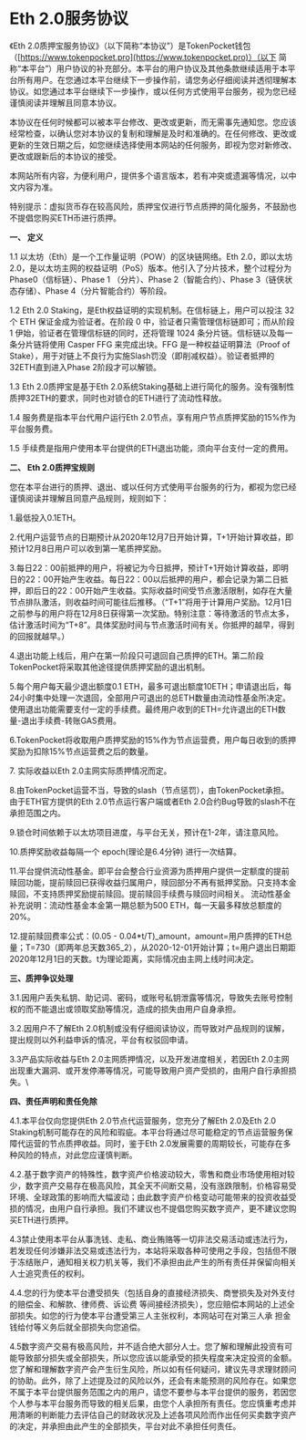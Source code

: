 # Eth 2.0服务协议

《Eth 2.0质押宝服务协议》（以下简称“本协议”）是TokenPocket钱包（[https://www.tokenpocket.pro](https://www.tokenpocket.pro)）（以下 简称“本平台”）用户协议的补充部分。本平台的用户协议及其他条款继续适用于本平台所有用户。在您通过本平台继续下一步操作前，请您务必仔细阅读并透彻理解本协议。如您通过本平台继续下一步操作，或以任何方式使用平台服务，视为您已经谨慎阅读并理解且同意本协议。

本协议在任何时候都可以被本平台修改、更改或更新，而无需事先通知您。您应该经常检查，以确认您对本协议的复制和理解是及时和准确的。在任何修改、更改或更新的生效日期之后，如您继续选择使用本网站的任何服务，即视为您对新修改、更改或跟新后的本协议的接受。

本网站所有内容，为便利用户，提供多个语言版本，若有冲突或遗漏等情况，以中文内容为准。



特别提示：虚拟货币存在较高风险，质押宝仅进行节点质押的简化服务，不鼓励也不提倡您购买ETH币进行质押。



**一、 定义**

1.1 以太坊（Eth）是一个工作量证明（POW）的区块链网络。Eth 2.0，即以太坊2.0，是以太坊主网的权益证明（PoS）版本。他引入了分片技术，整个过程分为 Phase0（信标链）、Phase 1 （分片）、Phase 2（智能合约）、Phase 3（链侠状态存储）、Phase 4（分片智能合约）等阶段。

1.2 Eth 2.0 Staking，是Eth权益证明的实现机制。在信标链上，用户可以投注 32 个 ETH 保证金成为验证者。在阶段 0 中，验证者只需管理信标链即可；而从阶段 1 伊始，验证者在管理信标链的同时，还将管理 1024 条分片链。信标链以及每一条分片链将使用 Casper FFG 来完成出块。FFG 是一种权益证明算法（Proof of Stake），用于对链上不良行为实施Slash罚没（即削减权益）。验证者抵押的32ETH直到进入Phase 2阶段才可以解锁。

1.3 Eth 2.0质押宝是基于Eth 2.0系统Staking基础上进行简化的服务。没有强制性质押32ETH的要求，同时也对锁仓的ETH进行了流动性释放。

1.4 服务费是指本平台代用户运行Eth 2.0节点，享有用户节点质押奖励的15%作为平台服务费。

1.5 手续费是指用户使用本平台提供的ETH退出功能，须向平台支付一定的费用。



**二、 Eth 2.0质押宝规则**

您在本平台进行的质押、退出、或以任何方式使用平台服务的行为，都视为您已经谨慎阅读并理解且同意产品规则，规则如下：

1.最低投入0.1ETH。

2.代用户运营节点的日期预计从2020年12月7日开始计算，T+1开始计算收益，即预计12月8日用户可以收到第一笔质押奖励。&#x20;

3.每日22：00前抵押的用户，将被记为今日抵押，预计T+1开始计算收益，即明日的22：00开始产生收益。每日22：00以后抵押的用户，都会记录为第二日抵押，即后日的22：00开始产生收益。实际收益时间受节点激活限制，如存在大量节点排队激活，则收益时间可能往后推移。（“T+1”将用于计算用户奖励。12月1日之前参与的用户将在12月8日获得第一次奖励。特别注意：等待激活的节点太多，估计激活时间为“T+8”。具体奖励时间与节点激活时间有关。你抵押的越早，得到的回报就越早。）&#x20;

4.退出功能上线后，用户在第一阶段只可退回自己质押的ETH。第二阶段TokenPocket将采取其他途径提供质押奖励的退出机制。

5.每个用户每天最少退出额度0.1 ETH，最多可退出额度10ETH；申请退出后，每24小时集中处理一次退回，全部用户可退出的总ETH数量由流动性基金所决定。使用退出功能需要支付一定的手续费。最终用户收到的ETH=允许退出的ETH数量-退出手续费-转账GAS费用。&#x20;

6.TokenPocket将收取用户质押奖励的15%作为节点运营费，用户每日收到的质押奖励为扣除15%节点运营费之后的数量。&#x20;

7\. 实际收益以Eth 2.0主网实际质押情况而定。&#x20;

8.由TokenPocket运营不当，导致的slash（节点惩罚），由TokenPocket承担。由于ETH官方提供的Eth 2.0节点运行客户端或者Eth 2.0合约Bug导致的slash不在承担范围之内。&#x20;

9.锁仓时间依赖于以太坊项目进度，与平台无关，预计在1-2年，请注意风险。&#x20;

10.质押奖励收益每隔一个 epoch(理论是6.4分钟) 进行一次结算。&#x20;

11.平台提供流动性基金。即平台会整合行业资源为质押用户提供一定额度的提前赎回功能，提前赎回已获得收益归属用户，赎回部分不再有抵押奖励。只支持本金赎回，不支持质押奖励提前赎回。提前赎回手续费与赎回时间相关。 流动性基金补充说明：流动性基金本金第一期总额为500 ETH，每一天最多释放总额度的 20%。&#x20;

12.提前赎回费率公式：(0.05 - 0.04\*t/T)_amount，amount=用户质押的ETH总量；T=730（即两年总天数365_2），从2020-12-01开始计算；t=用户退出日期距 2020年12月1日的天数。t为理论距离，实际情况由主网上线时间决定。



**三、质押争议处理**

3.1.因用户丢失私钥、助记词、密码，或账号私钥泄露等情况，导致失去账号控制权的而不能退出或领取奖励等情况，造成的损失由用户自身承担。

3.2.因用户不了解Eth 2.0机制或没有仔细阅读协议，而导致对产品规则的误解，提出规则以外利益申诉的情况，平台有权驳回申请。

3.3产品实际收益与Eth 2.0主网质押情况，以及开发进度相关，若因Eth 2.0主网出现重大漏洞、或开发停滞等情况，可能导致用户资产受损的，由用户自行承担损失。\


**四、责任声明和责任免除**

4.1.本平台仅向您提供Eth 2.0节点代运营服务，您充分了解Eth 2.0及Eth 2.0 Staking机制可能存在的风险和瑕疵。本平台将通过尽可能稳定的节点运营服务保障代运营的节点质押收益。同时，鉴于Eth 2.0发展需要的周期较长，可能存在多种风险的特点，对此您应谨慎判断。

4.2.基于数字资产的特殊性，数字资产价格波动较大，零售和商业市场使用相对较少，数字资产交易存在极高风险，其全天不间断交易，没有涨跌限制，价格容易受环境、全球政策的影响而大幅波动；由此数字资产价格变动可能带来的投资收益受损的情况，由用户自行承担。我们不建议也不提倡您购买数字资产，更不建议您购买ETH进行质押。

4.3禁止使用本平台从事洗钱、走私、商业贿赂等一切非法交易活动或违法行为，若发现任何涉嫌非法交易或违法行为，本站将采取各种可使用之手段，包括但不限于冻结账户，通知相关权力机关等，我们不承担由此产生的所有责任并保留向相关人士追究责任的权利。

4.4.您的行为使本平台遭受损失（包括自身的直接经济损失、商誉损失及对外支付的赔偿金、和解款、律师费、诉讼费 等间接经济损失），您应赔偿本网站的上述全部损失。如您的行为使本平台遭受第三人主张权利，本网站可在对第三人承 担金钱给付等义务后就全部损失向您追偿。

4.5数字资产交易有极高风险，并不适合绝大部分人士。您了解和理解此投资有可能导致部分损失或全部损失，所以您应该以能承受的损失程度来决定投资的金额。您了解和理解数字资产会产生衍生风险，所以如有任何疑问，建议先寻求理财顾问的协助。此外，除了上述提及过的风险以外，还会有未能预测的风险存在。如果您不属于本平台提供服务范围之内的用户，请您不要参与本平台提供的服务，若因您个人参与本平台服务而导致的相关后果，由您个人承担所有责任。您应慎重考虑并用清晰的判断能力去评估自己的财政状况及上述各项风险而作出任何买卖数字资产的决定，并承担由此产生的全部损失，平台对此不承担任何责任。
